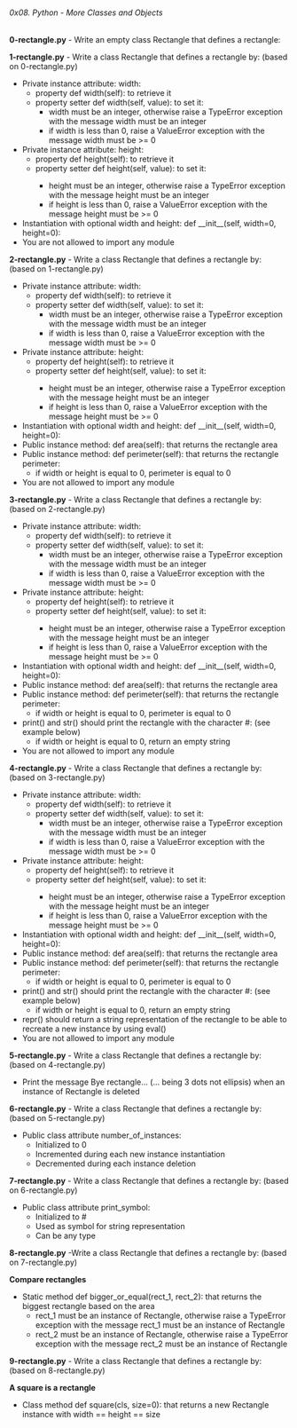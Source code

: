 ###### 0x08. Python - More Classes and Objects

**0-rectangle.py** - Write an empty class Rectangle that defines a rectangle:

**1-rectangle.py** - Write a class Rectangle that defines a rectangle by: (based on 0-rectangle.py)

<ul>
<li> Private instance attribute: width:
<ul>
<li> property def width(self): to retrieve it </li>
<li> property setter def width(self, value): to set it: 
    <ul> <li> width must be an integer, otherwise raise a TypeError exception with the message width must be an integer </li>
        <li> if width is less than 0, raise a ValueError exception with the message width must be >= 0 </li> </ul> </li> </ul>
<li> Private instance attribute: height:
    <ul>    <li> property def height(self): to retrieve it </li>
            <li> property setter def height(self, value): to set it: </li>
            <ul>    <li> height must be an integer, otherwise raise a TypeError exception with the message height must be an integer </li>
                    <li> if height is less than 0, raise a ValueError exception with the message height must be >= 0 </li> </ul> </ul></li>
<li> Instantiation with optional width and height: def __init__(self, width=0, height=0): </li>
<li> You are not allowed to import any module </li>
</ul>

**2-rectangle.py** - Write a class Rectangle that defines a rectangle by: (based on 1-rectangle.py)

<ul> <li>
Private instance attribute: width:
<ul>
<li> property def width(self): to retrieve it </li>
<li> property setter def width(self, value): to set it: 
    <ul> <li> width must be an integer, otherwise raise a TypeError exception with the message width must be an integer </li>
        <li> if width is less than 0, raise a ValueError exception with the message width must be >= 0 </li> </ul> </li> </ul></li>
<li> Private instance attribute: height:
    <ul>    <li> property def height(self): to retrieve it </li>
            <li> property setter def height(self, value): to set it: </li>
            <ul>    <li> height must be an integer, otherwise raise a TypeError exception with the message height must be an integer </li>
                    <li> if height is less than 0, raise a ValueError exception with the message height must be >= 0 </li> </ul> </ul></li>
<li> Instantiation with optional width and height: def __init__(self, width=0, height=0): </li>
<li> Public instance method: def area(self): that returns the rectangle area </li>
<li> Public instance method: def perimeter(self): that returns the rectangle perimeter:
<ul><li> if width or height is equal to 0, perimeter is equal to 0 </li></ul></li>
<li> You are not allowed to import any module </li>
</ul>

**3-rectangle.py** - Write a class Rectangle that defines a rectangle by: (based on 2-rectangle.py)

<ul> <li>
Private instance attribute: width:
<ul>
<li> property def width(self): to retrieve it </li>
<li> property setter def width(self, value): to set it: 
    <ul> <li> width must be an integer, otherwise raise a TypeError exception with the message width must be an integer </li>
        <li> if width is less than 0, raise a ValueError exception with the message width must be >= 0 </li> </ul> </li> </ul></li>
<li> Private instance attribute: height:
    <ul>    <li> property def height(self): to retrieve it </li>
            <li> property setter def height(self, value): to set it: </li>
            <ul>    <li> height must be an integer, otherwise raise a TypeError exception with the message height must be an integer </li>
                    <li> if height is less than 0, raise a ValueError exception with the message height must be >= 0 </li> </ul> </ul></li>
<li> Instantiation with optional width and height: def __init__(self, width=0, height=0): </li>
<li> Public instance method: def area(self): that returns the rectangle area </li>
<li> Public instance method: def perimeter(self): that returns the rectangle perimeter:
<ul><li> if width or height is equal to 0, perimeter is equal to 0 </li></ul></li>
<li>print() and str() should print the rectangle with the character #: (see example below)
<ul>    <li>if width or height is equal to 0, return an empty string</li></ul></li>
<li> You are not allowed to import any module </li>
</ul>

**4-rectangle.py** - Write a class Rectangle that defines a rectangle by: (based on 3-rectangle.py)

<ul> <li>
Private instance attribute: width:
<ul>
<li> property def width(self): to retrieve it </li>
<li> property setter def width(self, value): to set it: 
    <ul> <li> width must be an integer, otherwise raise a TypeError exception with the message width must be an integer </li>
        <li> if width is less than 0, raise a ValueError exception with the message width must be >= 0 </li> </ul> </li> </ul></li>
<li> Private instance attribute: height:
    <ul>    <li> property def height(self): to retrieve it </li>
            <li> property setter def height(self, value): to set it: </li>
            <ul>    <li> height must be an integer, otherwise raise a TypeError exception with the message height must be an integer </li>
                    <li> if height is less than 0, raise a ValueError exception with the message height must be >= 0 </li> </ul> </ul></li>
<li> Instantiation with optional width and height: def __init__(self, width=0, height=0): </li>
<li> Public instance method: def area(self): that returns the rectangle area </li>
<li> Public instance method: def perimeter(self): that returns the rectangle perimeter:
<ul><li> if width or height is equal to 0, perimeter is equal to 0 </li></ul></li>
<li>print() and str() should print the rectangle with the character #: (see example below)
<ul>    <li>if width or height is equal to 0, return an empty string</li></ul></li>
<li>repr() should return a string representation of the rectangle to be able to recreate a new instance by using eval()</li>
<li> You are not allowed to import any module </li>
</ul>


**5-rectangle.py** - Write a class Rectangle that defines a rectangle by: (based on 4-rectangle.py)

<ul> <li> Print the message Bye rectangle... (... being 3 dots not ellipsis) when an instance of Rectangle is deleted</li> </ul>

**6-rectangle.py** - Write a class Rectangle that defines a rectangle by: (based on 5-rectangle.py)

<ul><li>Public class attribute number_of_instances:
<ul> <li> Initialized to 0 </li>
<li> Incremented during each new instance instantiation </li>
<li> Decremented during each instance deletion </li></ul></li></ul>

**7-rectangle.py** - Write a class Rectangle that defines a rectangle by: (based on 6-rectangle.py)

<ul>    <li>Public class attribute print_symbol: 
<ul>    <li> Initialized to # </li>
        <li> Used as symbol for string representation </li>
        <li> Can be any type </li> </ul></li> 
</ul>

**8-rectangle.py** -Write a class Rectangle that defines a rectangle by: (based on 7-rectangle.py)

**Compare rectangles**
<ul><li>Static method def bigger_or_equal(rect_1, rect_2): that returns the biggest rectangle based on the area
<ul>
<li> rect_1 must be an instance of Rectangle, otherwise raise a TypeError exception with the message rect_1 must be an instance of Rectangle</li>
<li>rect_2 must be an instance of Rectangle, otherwise raise a TypeError exception with the message rect_2 must be an instance of Rectangle
</li></ul></li>
</ul>

**9-rectangle.py** - Write a class Rectangle that defines a rectangle by: (based on 8-rectangle.py)

**A square is a rectangle**
<ul><li> Class method def square(cls, size=0): that returns a new Rectangle instance with width == height == size </li></ul>